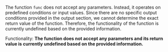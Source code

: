 The function `func` does not accept any parameters. Instead, it operates on predefined conditions or input values. Since there are no specific output conditions provided in the output section, we cannot determine the exact return value of the function. Therefore, the functionality of the function is currently undefined based on the provided information.

Functionality: **The function does not accept any parameters and its return value is currently undefined based on the provided information.**